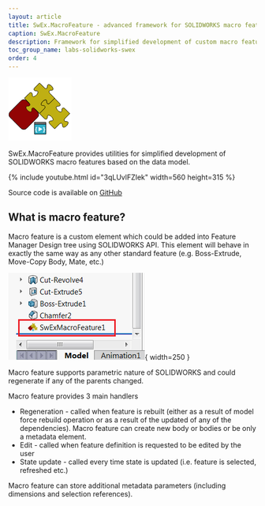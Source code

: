 ```yaml
---
layout: article
title: SwEx.MacroFeature - advanced framework for SOLIDWORKS macro feature
caption: SwEx.MacroFeature
description: Framework for simplified development of custom macro features using SOLIDWORKS API
toc_group_name: labs-solidworks-swex
order: 4
---
```

![SwEx.MacroFeature framework for SOLIDWORKS](logo.png)

SwEx.MacroFeature provides utilities for simplified development of SOLIDWORKS macro features based on the data model.

{% include youtube.html id="3qLUvlFZIek" width=560 height=315 %}

Source code is available on [GitHub](https://github.com/codestackdev/swex-macrofeature)

## What is macro feature?

Macro feature is a custom element which could be added into Feature Manager Design tree using SOLIDWORKS API. This element will behave in exactly the same way as any other standard feature (e.g. Boss-Extrude, Move-Copy Body, Mate, etc.)

![Macro feature in the feature manager tree](feature-mgr-tree-macro-feature.png){ width=250 }

Macro feature supports parametric nature of SOLIDWORKS and could regenerate if any of the parents changed.

Macro feature provides 3 main handlers

* Regeneration - called when feature is rebuilt (either as a result of model force rebuild operation or as a result of the updated of any of the dependencies). Macro feature can create new body or bodies or be only a metadata element.
* Edit - called when feature definition is requested to be edited by the user
* State update - called every time state is updated (i.e. feature is selected, refreshed etc.)

Macro feature can store additional metadata parameters (including dimensions and selection references).
